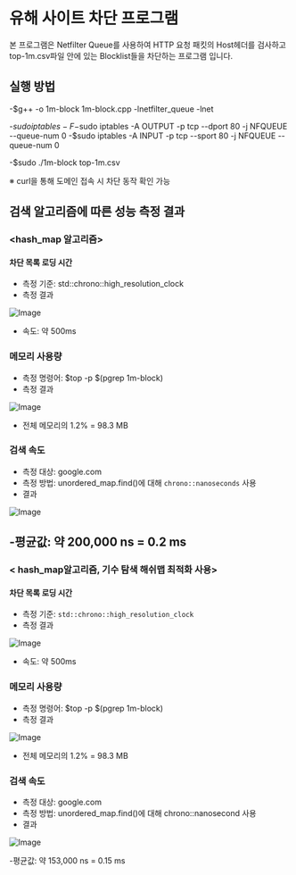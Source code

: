 # 유해 사이트 차단 프로그램

본 프로그램은 Netfilter Queue를 사용하여 HTTP 요청 패킷의 Host헤더를 검사하고 
top-1m.csv파일 안에 있는 Blocklist들을 차단하는 프로그램 입니다.

## 실행 방법

<terminal>
  
-$g++ -o 1m-block 1m-block.cpp -lnetfilter_queue -lnet

-$sudo iptables -F
-$sudo iptables -A OUTPUT -p tcp --dport 80 -j NFQUEUE --queue-num 0
-$sudo iptables -A INPUT -p tcp --sport 80 -j NFQUEUE --queue-num 0

-$sudo ./1m-block top-1m.csv

※ curl을 통해 도메인 접속 시 차단 동작 확인 가능

## 검색 알고리즘에 따른 성능 측정 결과

### <hash_map 알고리즘>

#### 차단 목록 로딩 시간

- 측정 기준: std::chrono::high_resolution_clock
- 측정 결과

![Image](https://github.com/user-attachments/assets/a7215f4e-e737-4664-a4ff-e6d06348ca91)

- 속도: 약 500ms
### 메모리 사용량

- 측정 명령어: $top -p $(pgrep 1m-block) 
- 측정 결과

![Image](https://github.com/user-attachments/assets/4ebe5c0c-1823-4a9b-af83-481512e6bcd8)

-  전체 메모리의 1.2% = 98.3 MB

### 검색 속도

- 측정 대상: google.com
- 측정 방법: unordered_map.find()에 대해 `chrono::nanoseconds` 사용
- 결과

![Image](https://github.com/user-attachments/assets/67a57603-ca90-4cc9-a9d3-7dff892ad0a9)

-평균값: 약 200,000 ns = 0.2 ms
---
### < hash_map알고리즘, 기수 탐색 해쉬맵 최적화 사용>

#### 차단 목록 로딩 시간

- 측정 기준: `std::chrono::high_resolution_clock`
- 측정 결과

![Image](https://github.com/user-attachments/assets/ba66e276-61a1-487b-aa5d-6c3b296ea80d)

- 속도: 약 500ms


### 메모리 사용량

- 측정 명령어: $top -p $(pgrep 1m-block) 
- 측정 결과

![Image](https://github.com/user-attachments/assets/d4536a33-ad7d-49d0-89d0-06c407867f4c)

-  전체 메모리의 1.2% = 98.3 MB

### 검색 속도

- 측정 대상: google.com
- 측정 방법: unordered_map.find()에 대해 chrono::nanosecond 사용
- 결과

![Image](https://github.com/user-attachments/assets/be04364f-90f3-4a21-9467-7289b534fc6a)

-평균값: 약 153,000 ns = 0.15 ms
